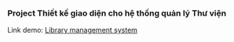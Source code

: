 ### Project Thiết kế giao diện cho hệ thống quản lý Thư viện
Link demo: [Library management system](https://library-21177.web.app/)
